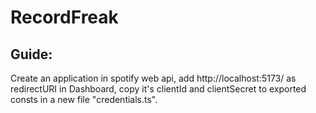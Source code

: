 # RecordFreak

## Guide: 
Create an application in spotify web api, add http://localhost:5173/ as redirectURI in Dashboard, copy it's clientId and clientSecret to exported consts in a new file "credentials.ts".
